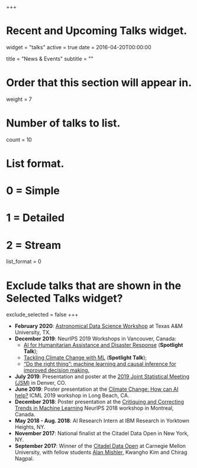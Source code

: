 +++
# Recent and Upcoming Talks widget.
widget = "talks"
active = true
date = 2016-04-20T00:00:00

title = "News & Events"
subtitle = ""

# Order that this section will appear in.
weight = 7

# Number of talks to list.
count = 10

# List format.
#   0 = Simple
#   1 = Detailed
#   2 = Stream
list_format = 0

# Exclude talks that are shown in the Selected Talks widget?
exclude_selected = false
+++
* <b>February 2020</b>: [Astronomical Data Science Workshop](https://calendar.tamu.edu/statistics/view/event/event_id/153058) at Texas A&M University, TX.
* <b>December 2019</b>: NeurIPS 2019 Workshops in Vancouver, Canada:
  * [AI for Humanitarian Assistance and Disaster Response](https://www.hadr.ai/) (<b>Spotlight Talk</b>);
  * [Tackling Climate Change with ML](https://www.climatechange.ai/NeurIPS2019_workshop.html) (<b>Spotlight Talk</b>);
  * [“Do the right thing”: machine learning and causal inference for improved decision making.](http://tripods.cis.cornell.edu/neurips19_causalml/)
* <b>July 2019</b>: Presentation and poster at the [2019 Joint Statistical Meeting (JSM)](https://ww2.amstat.org/meetings/jsm/2019/) in Denver, CO.
* <b>June 2019</b>: Poster presentation at the [Climate Change: How can AI help?](https://www.climatechange.ai/ICML2019_workshop.html) ICML 2019 workshop in Long Beach, CA.
* <b>December 2018</b>: Poster presentation at the [Critiquing and Correcting Trends in Machine Learning](https://ml-critique-correct.github.io/) NeurIPS 2018 workshop in Montreal, Canada.
* <b>May 2018 - Aug. 2018</b>: AI Research Intern at IBM Research in Yorktown Heights, NY.
* <b>November 2017</b>: National finalist at the Citadel Data Open in New York, NY.
* <b>September 2017</b>: Winner of the [Citadel Data Open](https://www.cmu.edu/dietrich/news/news-stories/2017/november/statistics-datathons.html) at Carnegie Mellon University, with fellow students [Alan Mishler](https://amishler.github.io/), Kwangho Kim and Chirag Nagpal.
